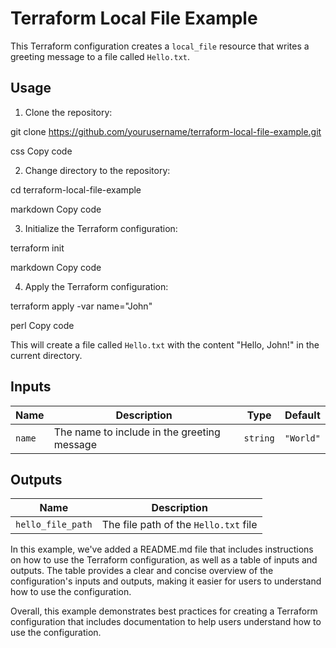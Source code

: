 # Terraform Local File Example

This Terraform configuration creates a `local_file` resource that writes a greeting message to a file called `Hello.txt`.

## Usage

1. Clone the repository:

git clone https://github.com/yourusername/terraform-local-file-example.git

css
Copy code

2. Change directory to the repository:

cd terraform-local-file-example

markdown
Copy code

3. Initialize the Terraform configuration:

terraform init

markdown
Copy code

4. Apply the Terraform configuration:

terraform apply -var name="John"

perl
Copy code

This will create a file called `Hello.txt` with the content "Hello, John!" in the current directory.

## Inputs

| Name | Description | Type | Default |
|------|-------------|------|---------|
| `name` | The name to include in the greeting message | `string` | `"World"` |

## Outputs

| Name | Description |
|------|-------------|
| `hello_file_path` | The file path of the `Hello.txt` file |

In this example, we've added a README.md file that includes instructions on how to use the Terraform configuration, as well as a table of inputs and outputs. The table provides a clear and concise overview of the configuration's inputs and outputs, making it easier for users to understand how to use the configuration.

Overall, this example demonstrates best practices for creating a Terraform configuration that includes documentation to help users understand how to use the configuration.
